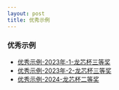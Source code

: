 ```yaml
---
layout: post
title: 优秀示例
---
```


### 优秀示例
- [优秀示例-2023年-1-龙芯杯三等奖](/assets/attachment/优秀示例/优秀示例-2023年-1-龙芯杯三等奖.zip)
- [优秀示例-2023年-2-龙芯杯三等奖](/assets/attachment/优秀示例/优秀示例-2023年-2-龙芯杯三等奖.rar)
- [优秀示例-2024-龙芯杯二等奖](/assets/attachment/优秀示例/优秀示例-2024-龙芯杯二等奖.zip)
